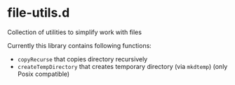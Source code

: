 # file-utils.d

Collection of utilities to simplify work with files

Currently this library contains following functions:
- `copyRecurse` that copies directory recursively
- `createTempDirectory` that creates temporary directory (via `mkdtemp`) (only Posix compatible)
